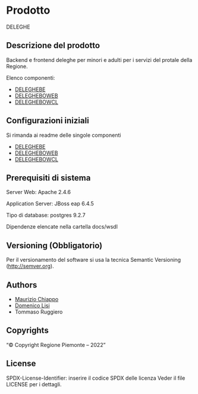 # Prodotto

DELEGHE

## Descrizione del prodotto

Backend e frontend deleghe per minori e adulti per i servizi del protale della Regione.

Elenco componenti:

* [DELEGHEBE](deleghebe)
* [DELEGHEBOWEB](delegheboweb)
* [DELEGHEBOWCL](deleghebowcl)

## Configurazioni iniziali

Si rimanda ai readme delle singole componenti

* [DELEGHEBE](deleghebe/README.md)
* [DELEGHEBOWEB](delegheboweb/README.md)
* [DELEGHEBOWCL](deleghebowcl/README.md)

## Prerequisiti di sistema

Server Web: Apache 2.4.6

Application Server: JBoss eap 6.4.5

Tipo di database: postgres 9.2.7 

Dipendenze elencate nella cartella docs/wsdl

## Versioning (Obbligatorio)

Per il versionamento del software si usa la tecnica Semantic Versioning (http://semver.org).

## Authors

* [Maurizio Chiappo](https://github.com/maurizio-chiappo)
* [Domenico Lisi](https://github.com/hefrety?tab=stars)
* Tommaso Ruggiero

## Copyrights

“© Copyright Regione Piemonte – 2022”

## License

SPDX-License-Identifier: inserire il codice SPDX delle licenza Veder il file LICENSE per i dettagli.